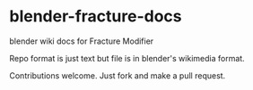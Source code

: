 # blender-fracture-docs
blender wiki docs for Fracture Modifier

Repo format is just text but file is in blender's wikimedia format.

Contributions welcome.  Just fork and make a pull request.
